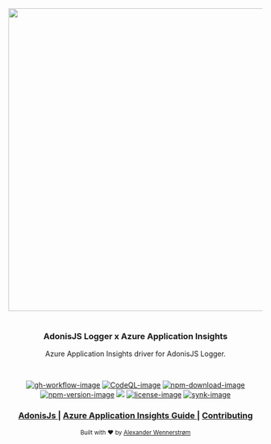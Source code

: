 <div align="center">
  <img src="https://res.cloudinary.com/adonisjs/image/upload/q_100/v1558612869/adonis-readme_zscycu.jpg" width="600px">
</div>

<br />

<div align="center">
  <h3>AdonisJS Logger x Azure Application Insights</h3>
  <p>
    Azure Application Insights driver for AdonisJS Logger.
  </p>
</div>

<br />

<div align="center">

[![gh-workflow-image]][gh-workflow-url] [![CodeQL-image]][CodeQL-url] [![npm-download-image]][npm-download-url] [![npm-version-image]][npm-version-url] ![][typescript-image] [![license-image]][license-url] [![synk-image]][synk-url]

</div>

<div align="center">
  <h3>
    <a href="https://adonisjs.com">
      AdonisJs
    </a>
    <span> | </span>
    <a href="instructions.md">
      Azure Application Insights Guide
    </a>
    <span> | </span>
    <a href="CONTRIBUTING.md">
      Contributing
    </a>
  </h3>
</div>

<div align="center">
  <sub>Built with ❤︎ by <a href="https://twitter.com/AlexanderYW">Alexander Wennerstrøm</a>
</div>

[gh-workflow-image]: https://img.shields.io/github/workflow/status/AlexanderYW/adonis-logger-azure-application-insights/Test%20package?label=Test&style=for-the-badge
[gh-workflow-url]: https://github.com/AlexanderYW/adonis-logger-azure-application-insights/actions/workflows/test-package.yml "Test"

[typescript-image]: https://img.shields.io/badge/Typescript-294E80.svg?style=for-the-badge&logo=typescript
[typescript-url]:  "typescript"

[npm-download-image]: https://img.shields.io/npm/dm/adonis-logger-azure-application-insights.svg?style=for-the-badge&logo=npm
[npm-download-url]: https://npmjs.org/package/adonis-logger-azure-application-insights "npm"
  
[npm-version-image]: https://img.shields.io/npm/v/adonis-logger-azure-application-insights.svg?style=for-the-badge&logo=npm
[npm-version-url]: https://npmjs.org/package/adonis-logger-azure-application-insights "npm"

[license-image]: https://img.shields.io/npm/l/adonis-logger-azure-application-insights?color=blueviolet&style=for-the-badge
[license-url]: LICENSE.md "license"

[synk-image]: https://img.shields.io/snyk/vulnerabilities/github/alexanderyw/adonis-logger-azure-application-insights?label=Synk%20Vulnerabilities&style=for-the-badge
[synk-url]: https://snyk.io/test/github/alexanderyw/adonis-logger-azure-application-insights?targetFile=package.json "synk"

[CodeQL-image]: https://img.shields.io/github/workflow/status/alexanderyw/adonis-logger-azure-application-insights/CodeQL?label=CodeQL&style=for-the-badge
[CodeQL-url]: https://github.com/AlexanderYW/adonis-logger-azure-application-insights/actions?query=workflow%3ACodeQL "CodeQL"
